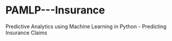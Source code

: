 # PAMLP---Insurance
Predictive Analytics using Machine Learning in Python - Predicting  Insurance Claims
